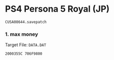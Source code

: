 # PS4 Persona 5 Royal (JP)

`CUSA08644.savepatch`

### 1. max money

Target File: `DATA.DAT`

```
2000355C 706F9800
```

